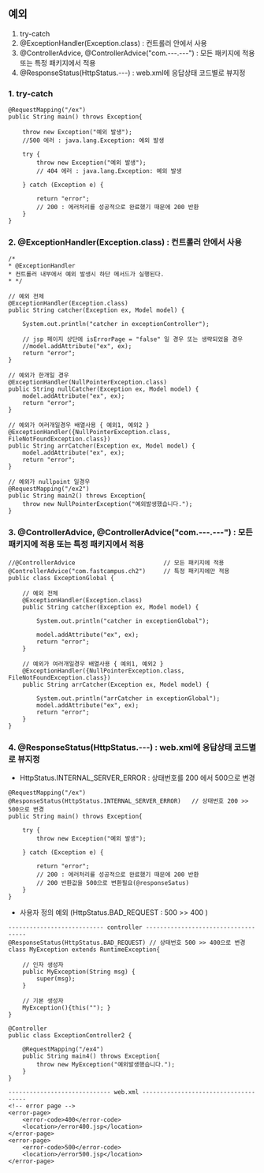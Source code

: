## 예외

1. try-catch
2. @ExceptionHandler(Exception.class) : 컨트롤러 안에서 사용
3. @ControllerAdvice, @ControllerAdvice("com.---.---") : 모든 패키지에 적용 또는 특정 패키지에서 적용
4. @ResponseStatus(HttpStatus.---) : web.xml에 응답상태 코드별로 뷰지정

### 1. try-catch

```
@RequestMapping("/ex")
public String main() throws Exception{

    throw new Exception("예외 발생");
    //500 에러 : java.lang.Exception: 예외 발생

    try {
        throw new Exception("예외 발생");
        // 404 에러 : java.lang.Exception: 예외 발생

    } catch (Exception e) {

        return "error";
        // 200 : 에러처리를 성공적으로 완료했기 때문에 200 반환
    }
}
```

### 2. @ExceptionHandler(Exception.class) : 컨트롤러 안에서 사용

```
/*
* @ExceptionHandler
* 컨트롤러 내부에서 예외 발생시 하단 메서드가 실행된다.
* */

// 예외 전체
@ExceptionHandler(Exception.class)
public String catcher(Exception ex, Model model) {

    System.out.println("catcher in exceptionController");

    // jsp 페이지 상단에 isErrorPage = "false" 일 경우 또는 생략되었을 경우
    //model.addAttribute("ex", ex);
    return "error";
}

// 예외가 한개일 경우
@ExceptionHandler(NullPointerException.class)
public String nullCatcher(Exception ex, Model model) {
    model.addAttribute("ex", ex);
    return "error";
}

// 예외가 여러개일경우 배열사용 { 예외1, 예외2 }
@ExceptionHandler({NullPointerException.class, FileNotFoundException.class})
public String arrCatcher(Exception ex, Model model) {
    model.addAttribute("ex", ex);
    return "error";
}

// 예외가 nullpoint 일경우
@RequestMapping("/ex2")
public String main2() throws Exception{
    throw new NullPointerException("예외발생했습니다.");
}
```

### 3. @ControllerAdvice, @ControllerAdvice("com.---.---") : 모든 패키지에 적용 또는 특정 패키지에서 적용

```
//@ControllerAdvice							// 모든 패키지에 적용
@ControllerAdvice("com.fastcampus.ch2")		// 특정 패키지에만 적용
public class ExceptionGlobal {

	// 예외 전체
	@ExceptionHandler(Exception.class)
	public String catcher(Exception ex, Model model) {

		System.out.println("catcher in exceptionGlobal");

		model.addAttribute("ex", ex);
		return "error";
	}

	// 예외가 여러개일경우 배열사용 { 예외1, 예외2 }
	@ExceptionHandler({NullPointerException.class, FileNotFoundException.class})
	public String arrCatcher(Exception ex, Model model) {

		System.out.println("arrCatcher in exceptionGlobal");
		model.addAttribute("ex", ex);
		return "error";
	}
}

```

### 4. @ResponseStatus(HttpStatus.---) : web.xml에 응답상태 코드별로 뷰지정

- HttpStatus.INTERNAL_SERVER_ERROR : 상태번호를 200 에서 500으로 변경

```
@RequestMapping("/ex")
@ResponseStatus(HttpStatus.INTERNAL_SERVER_ERROR)	// 상태번호 200 >> 500으로 변경
public String main() throws Exception{

    try {
        throw new Exception("예외 발생");

    } catch (Exception e) {

        return "error";
        // 200 : 에러처리를 성공적으로 완료했기 때문에 200 반환
        // 200 반환값을 500으로 변환필요(@responseSatus)
    }
}
```

- 사용자 정의 예외 (HttpStatus.BAD_REQUEST : 500 >> 400 )

```
--------------------------- controller ------------------------------------
@ResponseStatus(HttpStatus.BAD_REQUEST)	// 상태번호 500 >> 400으로 변경
class MyException extends RuntimeException{

	// 인자 생성자
	public MyException(String msg) {
		super(msg);
	}

	// 기본 생성자
	MyException(){this(""); }
}

@Controller
public class ExceptionController2 {

	@RequestMapping("/ex4")
	public String main4() throws Exception{
		throw new MyException("예외발생했습니다.");
	}
}

----------------------------- web.xml -------------------------------------
<!-- error page -->
<error-page>
    <error-code>400</error-code>
    <location>/error400.jsp</location>
</error-page>
<error-page>
    <error-code>500</error-code>
    <location>/error500.jsp</location>
</error-page>

```
